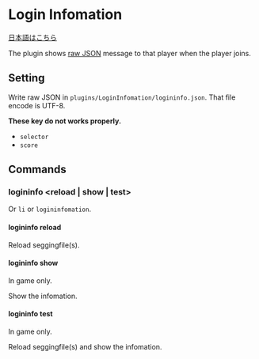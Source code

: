# Login Infomation

[日本語はこちら][jp]

The plugin shows [raw JSON][rj] message to that player when the player joins.

## Setting

Write raw JSON in `plugins/LoginInfomation/logininfo.json`.
That file encode is UTF-8.

**These key do not works properly.**

- `selector`
- `score`

## Commands

### logininfo <reload | show | test>

Or `li` or `logininfomation`.

#### logininfo reload

Reload seggingfile(s).

#### logininfo show

In game only.

Show the infomation.

#### logininfo test

In game only.

Reload seggingfile(s) and show the infomation.


<!-- links -->
[en]:readme.md
[jp]:readme.jp.md
[rj]:https://minecraft.gamepedia.com/Commands#Raw_JSON_text